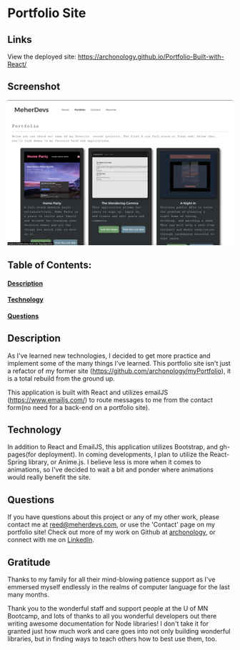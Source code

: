 # Portfolio Site

## Links
View the deployed site: https://archonology.github.io/Portfolio-Built-with-React/

## Screenshot
![screenshot](./src/components/images/portfolio%20view.png)    
## Table of Contents:
#### [Description](#description)
#### [Technology](#technology)
#### [Questions](#questions)

## Description
As I've learned new technologies, I decided to get more practice and implement some of the many things I've learned. This portfolio site isn't just a refactor of my former site (https://github.com/archonology/myPortfolio), it is a total rebuild from the ground up. 

This application is built with React and utilizes emailJS (https://www.emailjs.com/) to route messages to me from the contact form(no need for a back-end on a portfolio site). 
    
## Technology
In addition to React and EmailJS, this application utilizes Bootstrap, and gh-pages(for deployment). In coming developments, I plan to utilize the React-Spring library, or Anime.js.  I believe less is more when it comes to animations, so I've decided to wait a bit and ponder where animations would really benefit the site.   


## Questions
If you have questions about this project or any of my other work, please contact me at reed@meherdevs.com, or use the 'Contact' page on my portfolio site! Check out more of my work on Github at [archonology](https://github.com/archonology), or connect with me on [LinkedIn](https://www.linkedin.com/in/reed-meher).

## Gratitude
Thanks to my family for all their mind-blowing patience support as I've emmersed myself endlessly in the realms of computer language for the last many months. 

Thank you to the wonderful staff and support people at the U of MN Bootcamp, and lots of thanks to all you wonderful developers out there writing awesome documentation for Node libraries! I don't take it for granted just how much work and care goes into not only building wonderful libraries, but in finding ways to teach others how to best use them, too. 
    